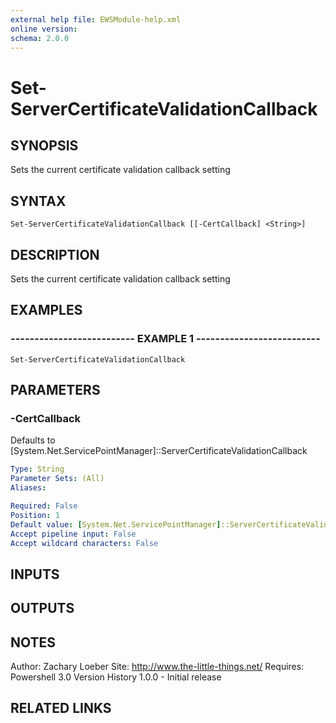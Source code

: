 ```yaml
---
external help file: EWSModule-help.xml
online version: 
schema: 2.0.0
---
```


# Set-ServerCertificateValidationCallback
## SYNOPSIS
Sets the current certificate validation callback setting

## SYNTAX

```
Set-ServerCertificateValidationCallback [[-CertCallback] <String>]
```

## DESCRIPTION
Sets the current certificate validation callback setting

## EXAMPLES

### -------------------------- EXAMPLE 1 --------------------------
```
Set-ServerCertificateValidationCallback
```

## PARAMETERS

### -CertCallback
Defaults to \[System.Net.ServicePointManager\]::ServerCertificateValidationCallback

```yaml
Type: String
Parameter Sets: (All)
Aliases: 

Required: False
Position: 1
Default value: [System.Net.ServicePointManager]::ServerCertificateValidationCallback
Accept pipeline input: False
Accept wildcard characters: False
```

## INPUTS

## OUTPUTS

## NOTES
Author: Zachary Loeber
Site: http://www.the-little-things.net/
Requires: Powershell 3.0
Version History
1.0.0 - Initial release

## RELATED LINKS

